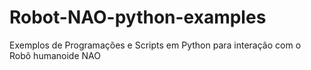 # Robot-NAO-python-examples
 Exemplos de Programações e Scripts em Python para interação com o Robô humanoide NAO
